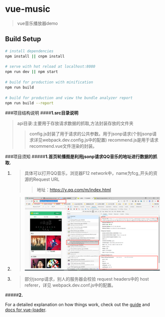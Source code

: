# vue-music

> vue音乐播放器demo

## Build Setup

``` bash
# install dependencies
npm install || cnpm install

# serve with hot reload at localhost:8080
npm run dev || npm start

# build for production with minification
npm run build

# build for production and view the bundle analyzer report
npm run build --report
```
###项目结构说明
####**1.src目录说明**
>api目录:主要用于存放请求数据的抓取,方法封装存放的文件夹
   >> config.js封装了用于请求的公共参数。用于jsonp请求(个别jsonp请求详见webpack.dev.config.js中的配置)
   >> recommend.js是用于请求 recommend.vue文件渲染的封装。




###项目须知
#####**1.首页轮播图是利用jsonp请求QQ音乐的地址进行数据的抓取.**
   1. >具体可以打开QQ音乐，浏览器F12 network中，name为fcg_开头的资源的Request URL
      >>地址：https://y.qq.com/m/index.html
   2. >   ![](./README/image/1.png 'QQ数据抓取详情')
   3. > 部分jsonp请求，别人的服务器会校验 request headers中的 host referer，详见 webpack.dev.conf.js中的配置。
   
#####**2.**

For a detailed explanation on how things work, check out the [guide](http://vuejs-templates.github.io/webpack/) and [docs for vue-loader](http://vuejs.github.io/vue-loader).
